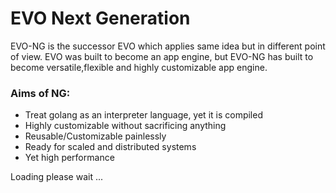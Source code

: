 # EVO Next Generation
EVO-NG is the successor EVO which applies same idea but in different point of view. EVO was built to become an app engine, but EVO-NG has built to become versatile,flexible and highly customizable app engine.

### Aims of NG:
- Treat golang as an interpreter language, yet it is compiled
- Highly customizable without sacrificing anything
- Reusable/Customizable painlessly
- Ready for scaled and distributed systems
- Yet high performance


Loading please wait ...